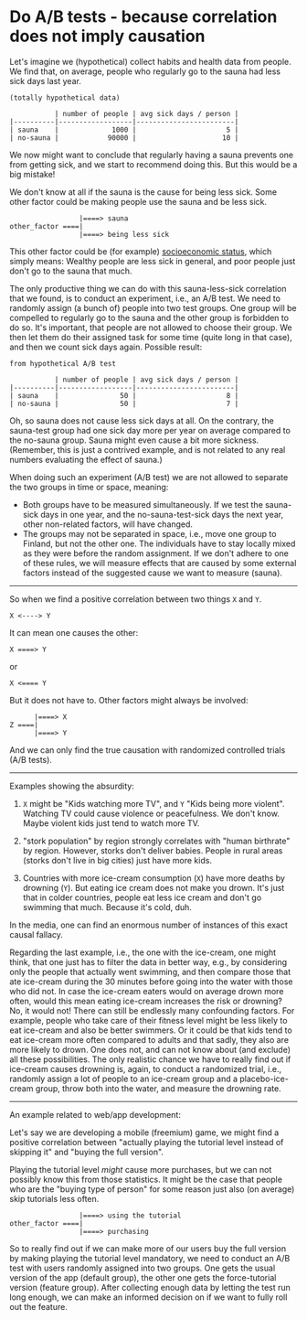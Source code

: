 # Do A/B tests - because correlation does not imply causation

Let's imagine we (hypothetical) collect habits and health data from people. We find that, on average, people who regularly go to the sauna had less sick days last year.

```text
(totally hypothetical data)

           | number of people | avg sick days / person |
|----------|------------------|------------------------|
| sauna    |             1000 |                      5 |
| no-sauna |            90000 |                     10 |
```

We now might want to conclude that regularly having a sauna prevents one from getting sick, and we start to recommend doing this. But this would be a big mistake!

We don't know at all if the sauna is the cause for being less sick. Some other factor could be making people use the sauna and be less sick.

```text
                 |====> sauna
other_factor ====|
                 |====> being less sick
```


This other factor could be (for example) [socioeconomic status](https://en.wikipedia.org/wiki/Socioeconomic_status#Health), which simply means: Wealthy people are less sick in general, and poor people just don't go to the sauna that much.

The only productive thing we can do with this sauna-less-sick correlation that we found, is to conduct an experiment, i.e., an A/B test. We need to randomly assign (a bunch of) people into two test groups. One group will be compelled to regularly go to the sauna and the other group is forbidden to do so. It's important, that people are not allowed to choose their group. We then let them do their assigned task for some time (quite long in that case), and then we count sick days again. Possible result:

```text
from hypothetical A/B test

           | number of people | avg sick days / person |
|----------|------------------|------------------------|
| sauna    |               50 |                      8 |
| no-sauna |               50 |                      7 |
```

Oh, so sauna does not cause less sick days at all. On the contrary, the sauna-test group had one sick day more per year on average compared to the no-sauna group. Sauna might even cause a bit more sickness. (Remember, this is just a contrived example, and is not related to any real numbers evaluating the effect of sauna.)

When doing such an experiment (A/B test) we are not allowed to separate the two groups in time or space, meaning:

- Both groups have to be measured simultaneously. If we test the sauna-sick days in one year, and the no-sauna-test-sick days the next year, other non-related factors, will have changed.
- The groups may not be separated in space, i.e., move one group to Finland, but not the other one. The individuals have to stay locally mixed as they were before the random assignment.
If we don't adhere to one of these rules, we will measure effects that are caused by some external factors instead of the suggested cause we want to measure (sauna).

---

So when we find a positive correlation between two things `X` and `Y`.

```text
X <----> Y
```

It can mean one causes the other:

```text
X ====> Y
```

or

```text
X <==== Y
```

But it does not have to. Other factors might always be involved:

```text
      |====> X
Z ====|
      |====> Y
```

And we can only find the true causation with randomized controlled trials (A/B tests).

---

Examples showing the absurdity:

1) `X` might be "Kids watching more TV", and `Y` "Kids being more violent". Watching TV could cause violence or peacefulness. We don't know. Maybe violent kids just tend to watch more TV.

2) "stork population" by region strongly correlates with "human birthrate" by region. However, storks don't deliver babies. People in rural areas (storks don't live in big cities) just have more kids.

3) Countries with more ice-cream consumption (`X`) have more deaths by drowning (`Y`). But eating ice cream does not make you drown. It's just that in colder countries, people eat less ice cream and don't go swimming that much. Because it's cold, duh.

In the media, one can find an enormous number of instances of this exact causal fallacy.

Regarding the last example, i.e., the one with the ice-cream, one might think, that one just has to filter the data in better way, e.g., by considering only the people that actually went swimming, and then compare those that ate ice-cream during the 30 minutes before going into the water with those who did not. In case the ice-cream eaters would on average drown more often, would this mean eating ice-cream increases the risk or drowning? No, it would not! There can still be endlessly many confounding factors. For example, people who take care of their fitness level might be less likely to eat ice-cream and also be better swimmers. Or it could be that kids tend to eat ice-cream more often compared to adults and that sadly, they also are more likely to drown. One does not, and can not know about (and exclude) all these possibilities. The only realistic chance we have to really find out if ice-cream causes drowning is, again, to conduct a randomized trial, i.e., randomly assign a lot of people to an ice-cream group and a placebo-ice-cream group, throw both into the water, and measure the drowning rate.

---

An example related to web/app development:

Let's say we are developing a mobile (freemium) game, we might find a positive correlation between "actually playing the tutorial level instead of skipping it" and "buying the full version".

Playing the tutorial level *might* cause more purchases, but we can not possibly know this from those statistics. It might be the case that people who are the "buying type of person" for some reason just also (on average) skip tutorials less often.

```text
                 |====> using the tutorial
other_factor ====|
                 |====> purchasing
```

So to really find out if we can make more of our users buy the full version by making playing the tutorial level mandatory, we need to conduct an A/B test with users randomly assigned into two groups. One gets the usual version of the app (default group), the other one gets the force-tutorial version (feature group). After collecting enough data by letting the test run long enough, we can make an informed decision on if we want to fully roll out the feature.
